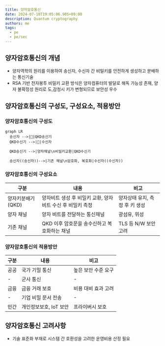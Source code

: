 ```yaml
---
title: 양자암호통신
date: 2024-07-10T19:05:06.905+09:00
description: Quantum cryptography
authors: me
tags: 
  - pe
  - pe/sec 
---
```


## 양자암호통신의 개념

- 양자역학의 원리를 이용하여 송신자, 수신자 간 비밀키를 안전하게 생성하고 분배하는 통신기술
- RSA 기반 전자봉투 비밀키 교환 방식은 양자컴퓨터의 발달로 해독 가능성 존재, 양자 불확정성 원리로 도,감청시 키가 변형되므로 보안성 우수

## 양자암호통신의 구성도, 구성요소, 적용방안

### 양자암호통신의 구성도

```mermaid
graph LR
  송신자 -->|🔑|QKD송신기
  QKD수신기 -->|🔑|수신자

  QKD송신기 -->|양자채널\n비밀키교환|QKD수신기

  송신자((송신자))-->|기존 채널\n암호화, 복호화|수신자((수신자))
```

### 양자암호통신의 구성요소

| 구분 | 내용 | 비고 |
| --- | --- | --- |
| 양자키분배기(QKD) | 양자비트 생성 후 비밀키 교환, 양자비트 수신 후 비밀키 측정 | 양자상태 유지, 측정 후 키 생성 |
| 양자 채널 | 양자 비트를 전달하는 통신채널 | 광섬유, 위성 |
| 기존 채널 | QKD 이후 암호문을 송수신하고 복호화하는 채널 | TLS 등 N/W 보안 고려 |

### 양자암호통신의 적용방안

| 구분 | 내용 | 비고 |
| --- | --- | --- |
| 공공 | 국가 기밀 통신 | 높은 보안 수준 요구 |
| - | 군사 통신 | - |
| 금융 | 금융 거래 보호 | 비용 대비 효과 고려 |
| - | 기업 비밀 문서 전송 | - |
| 민간 | 개인정보보호, IoT 보안 | 프라이버시 보호 |

## 양자암호통신 고려사항

- 기술 표준화 부재로 시스템 간 호환성을 고려한 운영비용 산정 필요
